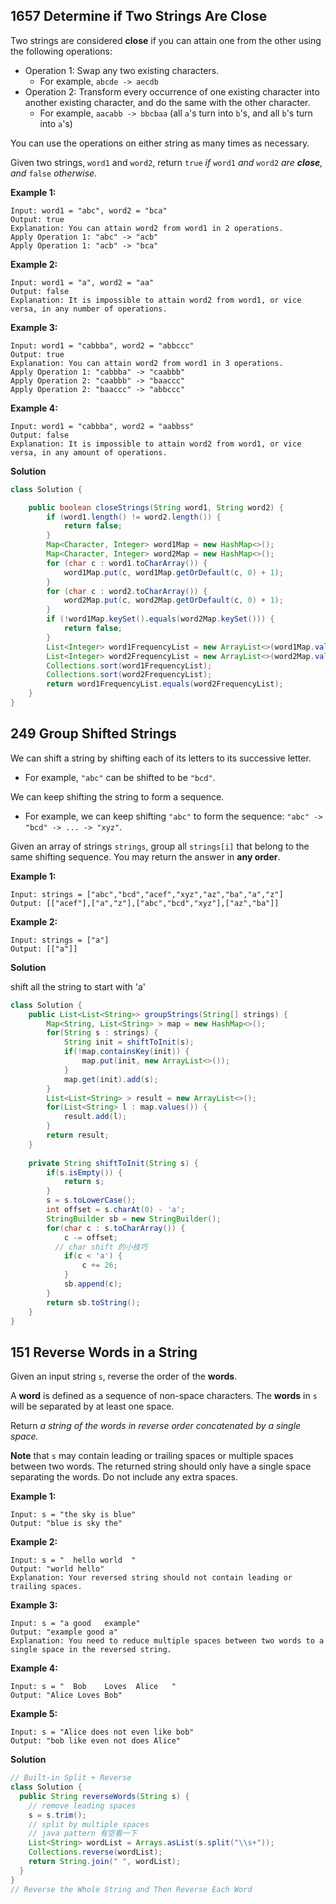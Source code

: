 ## 1657 Determine if Two Strings Are Close

Two strings are considered **close** if you can attain one from the other using the following operations:

- Operation 1: Swap any two existing characters.
  - For example, `abcde -> aecdb`
- Operation 2: Transform every occurrence of one existing character into another existing character, and do the same with the other character.
  - For example, `aacabb -> bbcbaa` (all `a`'s turn into `b`'s, and all `b`'s turn into `a`'s)

You can use the operations on either string as many times as necessary.

Given two strings, `word1` and `word2`, return `true` *if* `word1` *and* `word2` *are **close**, and* `false` *otherwise.*

**Example 1:**

```
Input: word1 = "abc", word2 = "bca"
Output: true
Explanation: You can attain word2 from word1 in 2 operations.
Apply Operation 1: "abc" -> "acb"
Apply Operation 1: "acb" -> "bca"
```

**Example 2:**

```
Input: word1 = "a", word2 = "aa"
Output: false
Explanation: It is impossible to attain word2 from word1, or vice versa, in any number of operations.
```

**Example 3:**

```
Input: word1 = "cabbba", word2 = "abbccc"
Output: true
Explanation: You can attain word2 from word1 in 3 operations.
Apply Operation 1: "cabbba" -> "caabbb"
Apply Operation 2: "caabbb" -> "baaccc"
Apply Operation 2: "baaccc" -> "abbccc"
```

**Example 4:**

```
Input: word1 = "cabbba", word2 = "aabbss"
Output: false
Explanation: It is impossible to attain word2 from word1, or vice versa, in any amount of operations.
```

 **Solution**

```java
class Solution {

    public boolean closeStrings(String word1, String word2) {
        if (word1.length() != word2.length()) {
            return false;
        }
        Map<Character, Integer> word1Map = new HashMap<>();
        Map<Character, Integer> word2Map = new HashMap<>();
        for (char c : word1.toCharArray()) {
            word1Map.put(c, word1Map.getOrDefault(c, 0) + 1);
        }
        for (char c : word2.toCharArray()) {
            word2Map.put(c, word2Map.getOrDefault(c, 0) + 1);
        }
        if (!word1Map.keySet().equals(word2Map.keySet())) {
            return false;
        }
        List<Integer> word1FrequencyList = new ArrayList<>(word1Map.values());
        List<Integer> word2FrequencyList = new ArrayList<>(word2Map.values());
        Collections.sort(word1FrequencyList);
        Collections.sort(word2FrequencyList);
        return word1FrequencyList.equals(word2FrequencyList);
    }
}
```





## 249 Group Shifted Strings

We can shift a string by shifting each of its letters to its successive letter.

- For example, `"abc"` can be shifted to be `"bcd"`.

We can keep shifting the string to form a sequence.

- For example, we can keep shifting `"abc"` to form the sequence: `"abc" -> "bcd" -> ... -> "xyz"`.

Given an array of strings `strings`, group all `strings[i]` that belong to the same shifting sequence. You may return the answer in **any order**.

**Example 1:**

```
Input: strings = ["abc","bcd","acef","xyz","az","ba","a","z"]
Output: [["acef"],["a","z"],["abc","bcd","xyz"],["az","ba"]]
```

**Example 2:**

```
Input: strings = ["a"]
Output: [["a"]]
```

**Solution**

shift all the string to start with 'a'

```java
class Solution {
    public List<List<String>> groupStrings(String[] strings) {
        Map<String, List<String> > map = new HashMap<>();
        for(String s : strings) {
            String init = shiftToInit(s);
            if(!map.containsKey(init)) {
                map.put(init, new ArrayList<>());
            }
            map.get(init).add(s);
        }
        List<List<String> > result = new ArrayList<>();
        for(List<String> l : map.values()) {
            result.add(l);
        }
        return result;
    }
    
    private String shiftToInit(String s) {
        if(s.isEmpty()) {
            return s;
        }
        s = s.toLowerCase();
        int offset = s.charAt(0) - 'a';
        StringBuilder sb = new StringBuilder();
        for(char c : s.toCharArray()) {
            c -= offset;
          // char shift 的小技巧
            if(c < 'a') {
                c += 26;
            }
            sb.append(c);
        }
        return sb.toString();
    }
}
```



## 151 Reverse Words in a String

Given an input string `s`, reverse the order of the **words**.

A **word** is defined as a sequence of non-space characters. The **words** in `s` will be separated by at least one space.

Return *a string of the words in reverse order concatenated by a single space.*

**Note** that `s` may contain leading or trailing spaces or multiple spaces between two words. The returned string should only have a single space separating the words. Do not include any extra spaces.

 

**Example 1:**

```
Input: s = "the sky is blue"
Output: "blue is sky the"
```

**Example 2:**

```
Input: s = "  hello world  "
Output: "world hello"
Explanation: Your reversed string should not contain leading or trailing spaces.
```

**Example 3:**

```
Input: s = "a good   example"
Output: "example good a"
Explanation: You need to reduce multiple spaces between two words to a single space in the reversed string.
```

**Example 4:**

```
Input: s = "  Bob    Loves  Alice   "
Output: "Alice Loves Bob"
```

**Example 5:**

```
Input: s = "Alice does not even like bob"
Output: "bob like even not does Alice"
```

**Solution**

```java
// Built-in Split + Reverse
class Solution {
  public String reverseWords(String s) {
    // remove leading spaces
    s = s.trim();
    // split by multiple spaces
    // java pattern 有空看一下
    List<String> wordList = Arrays.asList(s.split("\\s+"));
    Collections.reverse(wordList);
    return String.join(" ", wordList);
  }
}
// Reverse the Whole String and Then Reverse Each Word
```

